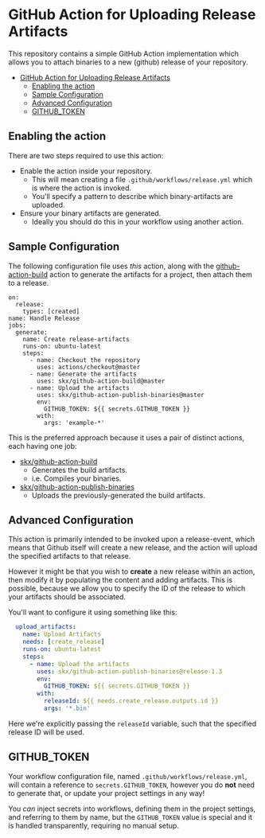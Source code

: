 # GitHub Action for Uploading Release Artifacts

This repository contains a simple GitHub Action implementation which allows you to attach binaries to a new (github) release of your repository.

* [GitHub Action for Uploading Release Artifacts](#github-action-for-uploading-release-artifacts)
  * [Enabling the action](#enabling-the-action)
  * [Sample Configuration](#sample-configuration)
  * [Advanced Configuration](#advanced-configuration)
  * [GITHUB_TOKEN](#github_token)


## Enabling the action

There are two steps required to use this action:

* Enable the action inside your repository.
  * This will mean creating a file `.github/workflows/release.yml` which is where the action is invoked.
  * You'll specify a pattern to describe which binary-artifacts are uploaded.
* Ensure your binary artifacts are generated.
  * Ideally you should do this in your workflow using another action.


## Sample Configuration

The following configuration file uses _this_ action, along with the [github-action-build](https://github.com/skx/github-action-build) action to generate the artifacts for a project, then attach them to a release.

```
on:
  release:
    types: [created]
name: Handle Release
jobs:
  generate:
    name: Create release-artifacts
    runs-on: ubuntu-latest
    steps:
      - name: Checkout the repository
        uses: actions/checkout@master
      - name: Generate the artifacts
        uses: skx/github-action-build@master
      - name: Upload the artifacts
        uses: skx/github-action-publish-binaries@master
        env:
          GITHUB_TOKEN: ${{ secrets.GITHUB_TOKEN }}
        with:
          args: 'example-*'
```

This is the preferred approach because it uses a pair of distinct actions, each having one job:

* [skx/github-action-build](https://github.com/skx/github-action-build/)
  * Generates the build artifacts.
  * i.e. Compiles your binaries.
* [skx/github-action-publish-binaries](https://github.com/skx/github-action-publish-binaries)
  * Uploads the previously-generated the build artifacts.


## Advanced Configuration

This action is primarily intended to be invoked upon a release-event, which means that Github itself will create a new release, and the action will upload the specified artifacts to that release.

However it might be that you wish to **create** a new release within an action, then modify it by populating the content and adding artifacts.   This is possible, because we allow you to specify the ID of the release to which your artifacts should be associated.

You'll want to configure it using something like this:

```yml
  upload_artifacts:
    name: Upload Artifacts
    needs: [create_release]
    runs-on: ubuntu-latest
    steps:
      - name: Upload the artifacts
        uses: skx/github-action-publish-binaries@release-1.3
        env:
          GITHUB_TOKEN: ${{ secrets.GITHUB_TOKEN }}
        with:
          releaseId: ${{ needs.create_release.outputs.id }}
          args: '*.bin'
```

Here we're explicitly passing the `releaseId` variable, such that the specified release ID will be used.



## GITHUB_TOKEN

Your workflow configuration file, named `.github/workflows/release.yml`, will contain a reference to `secrets.GITHUB_TOKEN`, however you do __not__ need to generate that, or update your project settings in any way!

You _can_ inject secrets into workflows, defining them in the project settings, and referring to them by name, but the `GITHUB_TOKEN` value is special and it is handled transparently, requiring no manual setup.
